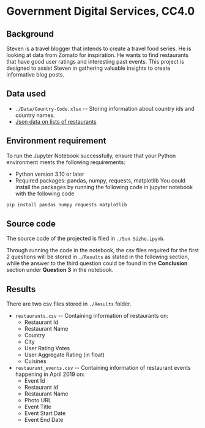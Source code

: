 # Government Digital Services, CC4.0

## Background

Steven is a travel blogger that intends to create a travel food series. He is looking at data from Zomato for inspiration. He wants to find restaurants that have good user ratings and interesting past events. This project is designed to assist Steven in gathering valuable insights to create informative blog posts.

## Data used
- `./Data/Country-Code.xlsx` -- Storing information about country ids and country names.
- [Json data on lists of restaurants](https://raw.githubusercontent.com/Papagoat/brain-assessment/main/restaurant_data.json)

## Environment requirement
To run the Jupyter Notebook successfully, ensure that your Python environment meets the following requirements:

- Python version 3.10 or later
- Required packages: pandas, numpy, requests, matplotlib
You could install the packages by running the following code in jupyter notebook with the following code
```python
pip install pandas numpy requests matplotlib
``` 


## Source code
The source code of the projected is filed in `./Sun Sizhe.ipynb`. 

Through running the code in the notebook, the csv files required for the first 2 questions will be stored in `./Results` as stated in the following section, while the answer to the third question could be found in the __Conclusion__ section under __Question 3__ in the notebook.

## Results
There are two csv files stored in `./Results` folder.
- `restaurants.csv` -- Containing information of restaurants on:
    - Restaurant Id
    - Restaurant Name
    - Country
    - City
    - User Rating Votes
    - User Aggregate Rating (in float)
    - Cuisines
- `restaurant_events.csv` -- Containing information of restaurant events happening in April 2019 on:
    - Event Id
    - Restaurant Id
    - Restaurant Name
    - Photo URL
    - Event Title
    - Event Start Date
    - Event End Date
